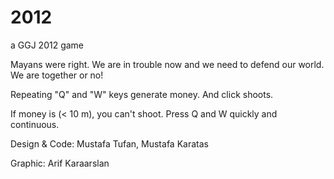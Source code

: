 # 2012
a GGJ 2012 game

Mayans were right. We are in trouble now and we need to defend our world. We are together or no!

Repeating "Q" and "W" keys generate money.
And click shoots.

If money is (< 10 m), you can't shoot. Press Q and W quickly and continuous.

Design & Code: Mustafa Tufan, Mustafa Karatas

Graphic: Arif Karaarslan
